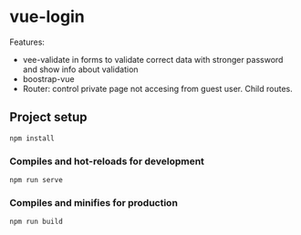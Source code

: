 # vue-login

Features: 
* vee-validate in forms to validate correct data with stronger password and show info about validation
* boostrap-vue 
* Router: control private page not accesing from guest user. Child routes.

## Project setup
```
npm install
```

### Compiles and hot-reloads for development
```
npm run serve
```

### Compiles and minifies for production
```
npm run build
```

